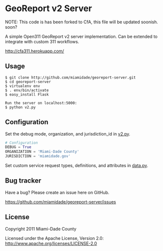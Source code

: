 GeoReport v2 Server
===================


NOTE: This code is has been forked to CfA, this file will be updated soonish.
soon?

A simple Open311 GeoReport v2 server implementation.  Can be extended to integrate with custom 311 workflows.

http://cfa311.herokuapp.com/

Usage
-----
```
$ git clone http://github.com/miamidade/georeport-server.git
$ cd georeport-server
$ virtualenv env
$ . env/bin/activate
$ easy_install Flask

Run the server on localhost:5000:
$ python v2.py
```


Configuration
-------------

Set the debug mode, organization, and jurisdiction_id in [v2.py](https://github.com/miamidade/georeport-server/blob/master/v2.py).

```python
# Configuration
DEBUG = True
ORGANIZATION = 'Miami-Dade County'
JURISDICTION = 'miamidade.gov'
```

Set custom service request types, definitions, and attributes in [data.py](https://github.com/miamidade/georeport-server/blob/master/data.py).


Bug tracker
-----------

Have a bug? Please create an issue here on GitHub.

https://github.com/miamidade/georeport-server/issues


License
-------

Copyright 2011 Miami-Dade County

Licensed under the Apache License, Version 2.0: http://www.apache.org/licenses/LICENSE-2.0
